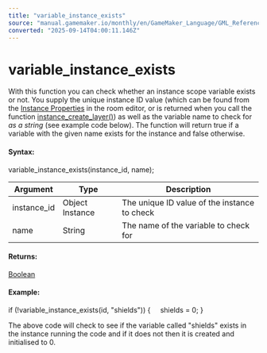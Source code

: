 ```yaml
---
title: "variable_instance_exists"
source: "manual.gamemaker.io/monthly/en/GameMaker_Language/GML_Reference/Variable_Functions/variable_instance_exists.htm"
converted: "2025-09-14T04:00:11.146Z"
---
```


# variable\_instance\_exists

With this function you can check whether an instance scope variable exists or not. You supply the unique instance ID value (which can be found from the [Instance Properties](../../../The_Asset_Editors/Room_Properties/Layer_Properties.md) in the room editor, or is returned when you call the function [instance\_create\_layer()](../Asset_Management/Instances/instance_create_layer.md)) as well as the variable name to check for _as a string_ (see example code below). The function will return true if a variable with the given name exists for the instance and false otherwise.

#### Syntax:

variable\_instance\_exists(instance\_id, name);

| Argument | Type | Description |
| --- | --- | --- |
| instance_id | Object Instance | The unique ID value of the instance to check |
| name | String | The name of the variable to check for |

#### Returns:

[Boolean](../../GML_Overview/Data_Types.md)

#### Example:

if (!variable\_instance\_exists(id, "shields"))
{
    shields = 0;
}

The above code will check to see if the variable called "shields" exists in the instance running the code and if it does not then it is created and initialised to 0.